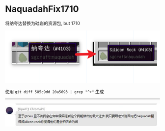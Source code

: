 # NaquadahFix1710
将纳夸达替换为硅岩的资源包, but 1710

![](docs/2.png)

使用 `git diff 585c9dd 20a5693 | grep "^+"` 生成

---
![](docs/1.png)


